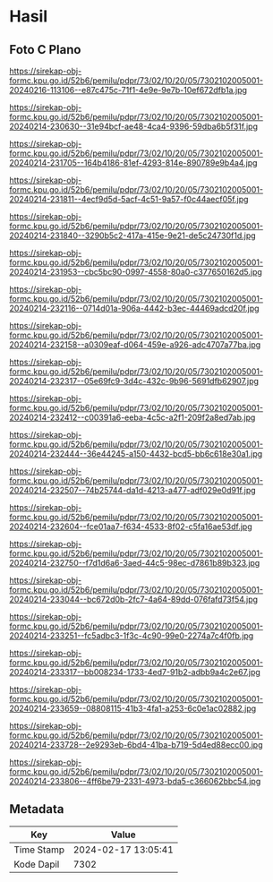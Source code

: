 # Hasil

## Foto C Plano

https://sirekap-obj-formc.kpu.go.id/52b6/pemilu/pdpr/73/02/10/20/05/7302102005001-20240216-113106--e87c475c-71f1-4e9e-9e7b-10ef672dfb1a.jpg

https://sirekap-obj-formc.kpu.go.id/52b6/pemilu/pdpr/73/02/10/20/05/7302102005001-20240214-230630--31e94bcf-ae48-4ca4-9396-59dba6b5f31f.jpg

https://sirekap-obj-formc.kpu.go.id/52b6/pemilu/pdpr/73/02/10/20/05/7302102005001-20240214-231705--164b4186-81ef-4293-814e-890789e9b4a4.jpg

https://sirekap-obj-formc.kpu.go.id/52b6/pemilu/pdpr/73/02/10/20/05/7302102005001-20240214-231811--4ecf9d5d-5acf-4c51-9a57-f0c44aecf05f.jpg

https://sirekap-obj-formc.kpu.go.id/52b6/pemilu/pdpr/73/02/10/20/05/7302102005001-20240214-231840--3290b5c2-417a-415e-9e21-de5c24730f1d.jpg

https://sirekap-obj-formc.kpu.go.id/52b6/pemilu/pdpr/73/02/10/20/05/7302102005001-20240214-231953--cbc5bc90-0997-4558-80a0-c377650162d5.jpg

https://sirekap-obj-formc.kpu.go.id/52b6/pemilu/pdpr/73/02/10/20/05/7302102005001-20240214-232116--0714d01a-906a-4442-b3ec-44469adcd20f.jpg

https://sirekap-obj-formc.kpu.go.id/52b6/pemilu/pdpr/73/02/10/20/05/7302102005001-20240214-232158--a0309eaf-d064-459e-a926-adc4707a77ba.jpg

https://sirekap-obj-formc.kpu.go.id/52b6/pemilu/pdpr/73/02/10/20/05/7302102005001-20240214-232317--05e69fc9-3d4c-432c-9b96-5691dfb62907.jpg

https://sirekap-obj-formc.kpu.go.id/52b6/pemilu/pdpr/73/02/10/20/05/7302102005001-20240214-232412--c00391a6-eeba-4c5c-a2f1-209f2a8ed7ab.jpg

https://sirekap-obj-formc.kpu.go.id/52b6/pemilu/pdpr/73/02/10/20/05/7302102005001-20240214-232444--36e44245-a150-4432-bcd5-bb6c618e30a1.jpg

https://sirekap-obj-formc.kpu.go.id/52b6/pemilu/pdpr/73/02/10/20/05/7302102005001-20240214-232507--74b25744-da1d-4213-a477-adf029e0d91f.jpg

https://sirekap-obj-formc.kpu.go.id/52b6/pemilu/pdpr/73/02/10/20/05/7302102005001-20240214-232604--fce01aa7-f634-4533-8f02-c5fa16ae53df.jpg

https://sirekap-obj-formc.kpu.go.id/52b6/pemilu/pdpr/73/02/10/20/05/7302102005001-20240214-232750--f7d1d6a6-3aed-44c5-98ec-d7861b89b323.jpg

https://sirekap-obj-formc.kpu.go.id/52b6/pemilu/pdpr/73/02/10/20/05/7302102005001-20240214-233044--bc672d0b-2fc7-4a64-89dd-076fafd73f54.jpg

https://sirekap-obj-formc.kpu.go.id/52b6/pemilu/pdpr/73/02/10/20/05/7302102005001-20240214-233251--fc5adbc3-1f3c-4c90-99e0-2274a7c4f0fb.jpg

https://sirekap-obj-formc.kpu.go.id/52b6/pemilu/pdpr/73/02/10/20/05/7302102005001-20240214-233317--bb008234-1733-4ed7-91b2-adbb9a4c2e67.jpg

https://sirekap-obj-formc.kpu.go.id/52b6/pemilu/pdpr/73/02/10/20/05/7302102005001-20240214-233659--08808115-41b3-4fa1-a253-6c0e1ac02882.jpg

https://sirekap-obj-formc.kpu.go.id/52b6/pemilu/pdpr/73/02/10/20/05/7302102005001-20240214-233728--2e9293eb-6bd4-41ba-b719-5d4ed88ecc00.jpg

https://sirekap-obj-formc.kpu.go.id/52b6/pemilu/pdpr/73/02/10/20/05/7302102005001-20240214-233806--4ff6be79-2331-4973-bda5-c366062bbc54.jpg


## Metadata

| Key        | Value               |
| ---------- | ------------------- |
| Time Stamp | 2024-02-17 13:05:41 |
| Kode Dapil | 7302                |



